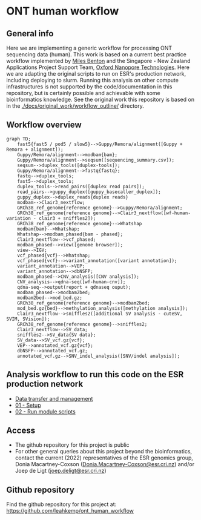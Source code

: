 # ONT human workflow

## General info

Here we are implementing a generic workflow for processing ONT sequencing data (human). This work is based on a current best practice workflow implemented by [Miles Benton](https://github.com/sirselim) and the Singapore - New Zealand Applications Project Support Team, [Oxford Nanopore Technologies](https://github.com/nanoporetech). Here we are adapting the original scripts to run on ESR's production network, including deploying to slurm. Running this analysis on other compute infrastructures is not supported by the code/documentation in this repository, but is certainly possible and achievable with some bioinformatics knowledge. See the original work this repository is based on in the [./docs/original_work/workflow_outline/](./docs/original_work/workflow_outline/) directory.

## Workflow overview

```mermaid
graph TD;
    fast5{fast5 / pod5 / slow5}-->Guppy/Remora/alignment([Guppy + Remora + alignment]);
    Guppy/Remora/alignment-->modbam{bam};
    Guppy/Remora/alignment-->seqsum([sequencing_summary.csv]);
    seqsum-->duplex_tools([duplex-tools]);
    Guppy/Remora/alignment-->fastq{fastq};
    fastq-->duplex_tools;
    fast5-->duplex_tools;
    duplex_tools-->read_pairs([duplex read pairs]);
    read_pairs-->guppy_duplex([guppy_basecaller_duplex]);
    guppy_duplex-->duplex_reads{duplex reads}
    modbam-->Clair3_nextflow;
    GRCh38_ref_genome{reference genome}-->Guppy/Remora/alignment;
    GRCh38_ref_genome{reference genome}-->Clair3_nextflow([wf-human-variation - clair3 + sniffles2]);
    GRCh38_ref_genome{reference genome}-->Whatshap
    modbam{bam}-->Whatshap;
    Whatshap-->modbam_phased{bam - phased};
    Clair3_nextflow-->vcf_phased;
    modbam_phased-->view([genome browser]);
    view-->IGV;
    vcf_phased{vcf}-->Whatshap;
    vcf_phased{vcf}-->variant_annotation([variant annotation]);
    variant_annotation-->VEP;
    variant_annotation-->dbNSFP;
    modbam_phased-->CNV_analysis([CNV analysis]);
    CNV_analysis-->qdna-seq([wf-human-cnv]);
    qdna-seq-->output(report + qdnaseq ouput);
    modbam_phased-->modbam2bed;
    modbam2bed-->mod_bed.gz;
    GRCh38_ref_genome{reference genome}-->modbam2bed;
    mod_bed.gz{bed}-->methylation_analysis([methylation analysis]);
    Clair3_nextflow-->sniffles2([additional SV analysis - cuteSV, SVIM, SVision]);
    GRCh38_ref_genome{reference genome}-->sniffles2;
    Clair3_nextflow-->SV_data;
    sniffles2-->SV_data{SV data};
    SV_data-->SV_vcf.gz{vcf};
    VEP-->annotated_vcf.gz{vcf};
    dbNSFP-->annotated_vcf.gz;
    annotated_vcf.gz-->SNV_indel_analysis([SNV/indel analysis]);
```

## Analysis workflow to run this code on the ESR production network

- [Data transfer and management](https://github.com/leahkemp/ont_human_workflow/blob/main/docs/data_transfer_and_management/data_transfer_and_management.md)
- [01 - Setup](https://github.com/leahkemp/ont_human_workflow/blob/main/docs/analysis_docs/01_setup.md)
- [02 - Run module scripts](https://github.com/leahkemp/ont_human_workflow/blob/main/docs/analysis_docs/02_run_module_scripts.md)

## Access

- The github repository for this project is public
- For other general queries about this project beyond the bioinformatics, contact the current (2022) representatives of the ESR genomics group, Donia Macartney-Coxson (Donia.Macartney-Coxson@esr.cri.nz) and/or Joep de Ligt (joep.deligt@esr.cri.nz)

## Github repository

Find the github repository for this project at: https://github.com/leahkemp/ont_human_workflow
